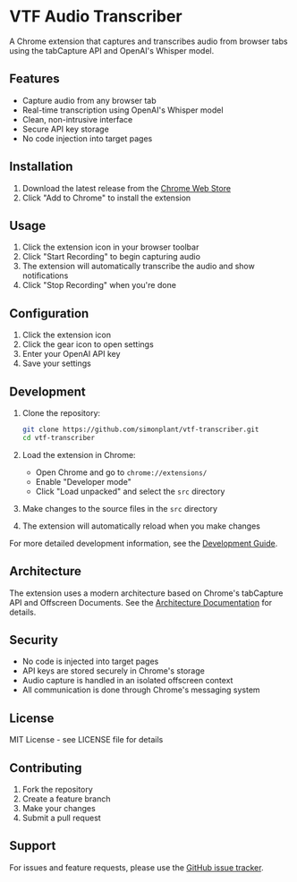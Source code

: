 # VTF Audio Transcriber

A Chrome extension that captures and transcribes audio from browser tabs using the tabCapture API and OpenAI's Whisper model.

## Features

- Capture audio from any browser tab
- Real-time transcription using OpenAI's Whisper model
- Clean, non-intrusive interface
- Secure API key storage
- No code injection into target pages

## Installation

1. Download the latest release from the [Chrome Web Store](https://chrome.google.com/webstore/detail/vtf-audio-transcriber/...)
2. Click "Add to Chrome" to install the extension

## Usage

1. Click the extension icon in your browser toolbar
2. Click "Start Recording" to begin capturing audio
3. The extension will automatically transcribe the audio and show notifications
4. Click "Stop Recording" when you're done

## Configuration

1. Click the extension icon
2. Click the gear icon to open settings
3. Enter your OpenAI API key
4. Save your settings

## Development

1. Clone the repository:
   ```bash
   git clone https://github.com/simonplant/vtf-transcriber.git
   cd vtf-transcriber
   ```

2. Load the extension in Chrome:
   - Open Chrome and go to `chrome://extensions/`
   - Enable "Developer mode"
   - Click "Load unpacked" and select the `src` directory

3. Make changes to the source files in the `src` directory
4. The extension will automatically reload when you make changes

For more detailed development information, see the [Development Guide](docs/development.md).

## Architecture

The extension uses a modern architecture based on Chrome's tabCapture API and Offscreen Documents. See the [Architecture Documentation](docs/architecture.md) for details.

## Security

- No code is injected into target pages
- API keys are stored securely in Chrome's storage
- Audio capture is handled in an isolated offscreen context
- All communication is done through Chrome's messaging system

## License

MIT License - see LICENSE file for details

## Contributing

1. Fork the repository
2. Create a feature branch
3. Make your changes
4. Submit a pull request

## Support

For issues and feature requests, please use the [GitHub issue tracker](https://github.com/simonplant/vtf-transcriber/issues).